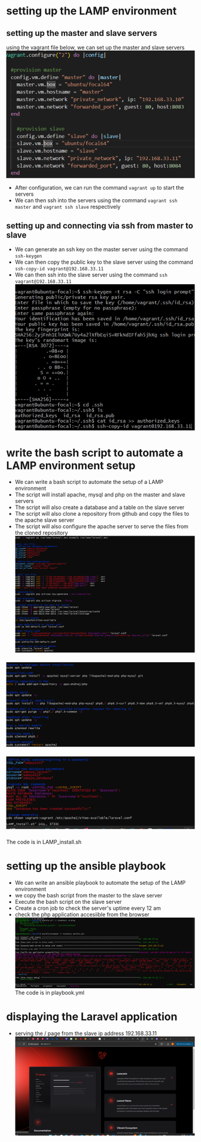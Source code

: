 # setting up the LAMP environment

## setting up the master and slave servers
using the vagrant file below, we can set up the master and slave servers
![Setting up vagrant](images/setting_up_vagrant.png)
- After configuration, we can run the command `vagrant up` to start the servers
- We can then ssh into the servers using the command `vagrant ssh master` and `vagrant ssh slave` respectively

## setting up and connecting via ssh from master to slave
- We can generate an ssh key on the master server using the command `ssh-keygen`
- We can then copy the public key to the slave server using the command `ssh-copy-id vagrant@192.168.33.11`
- We can then ssh into the slave server using the command `ssh vagrant@192.168.33.11`
 ![ssh connection](images/ssh.png)

# write the bash script to automate a LAMP environment setup
- We can write a bash script to automate the setup of a LAMP environment
- The script will install apache, mysql and php on the master and slave servers
- The script will also create a database and a table on the slave server
- The script will also clone a repository from github and copy the files to the apache slave server
- The script will also configure the apache server to serve the files from the cloned repository
![bash script](images/bash.png)
###
![bash script](images/bash2.png)
###
![bash script](images/bash3.png)
###
The code is in LAMP_install.sh

# setting up the ansible playbook
- We can write an ansible playbook to automate the setup of the LAMP environment
- we copy the bash script from the master to the slave server
- Execute the bash script on the slave server
- Create a cron job to check the server's uptime every 12 am
- check the php application accesiible from the browser
![ansible playbook](images/ansible_playbook.png)
The code is in playbook.yml

# displaying the Laravel application
- serving the / page from the slave ip address 192.168.33.11
![laravel](images/laravel.png)

